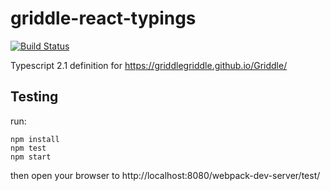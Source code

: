 # griddle-react-typings
[![Build Status](https://travis-ci.org/hodavidhara/griddle-react-typings.svg?branch=master)](https://travis-ci.org/hodavidhara/griddle-react-typings)

Typescript 2.1 definition for https://griddlegriddle.github.io/Griddle/

## Testing
run:
```
npm install
npm test
npm start
```

then open your browser to http://localhost:8080/webpack-dev-server/test/
